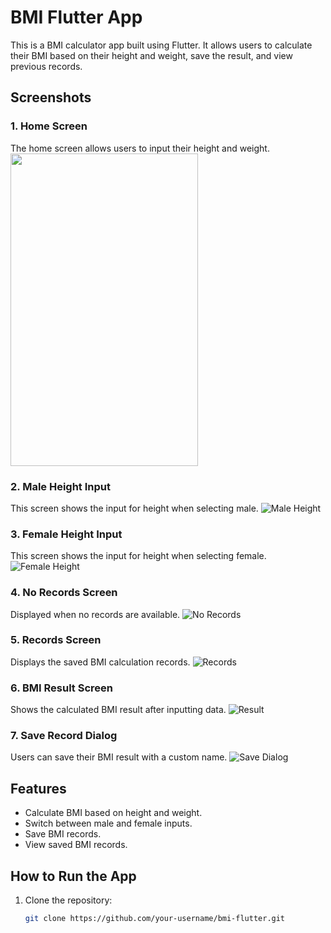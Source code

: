 # BMI Flutter App

This is a BMI calculator app built using Flutter. It allows users to calculate their BMI based on their height and weight, save the result, and view previous records.

## Screenshots

### 1. Home Screen
The home screen allows users to input their height and weight.
<img src="./screenshots/home.jpeg" width="300" height="500">

### 2. Male Height Input
This screen shows the input for height when selecting male.
![Male Height](./screenshots/male_height.jpeg)

### 3. Female Height Input
This screen shows the input for height when selecting female.
![Female Height](./screenshots/female_hight.jpeg)

### 4. No Records Screen
Displayed when no records are available.
![No Records](./screenshots/no_records.jpeg)

### 5. Records Screen
Displays the saved BMI calculation records.
![Records](./screenshots/records.jpeg)

### 6. BMI Result Screen
Shows the calculated BMI result after inputting data.
![Result](./screenshots/result.jpeg)

### 7. Save Record Dialog
Users can save their BMI result with a custom name.
![Save Dialog](./screenshots/save_dialog.jpeg)

## Features
- Calculate BMI based on height and weight.
- Switch between male and female inputs.
- Save BMI records.
- View saved BMI records.

## How to Run the App
1. Clone the repository:
   ```bash
   git clone https://github.com/your-username/bmi-flutter.git
